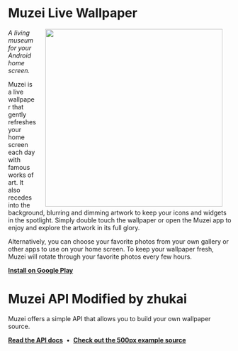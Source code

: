 Muzei Live Wallpaper
====================

<img src="http://api.muzei.co/static/hero.jpg" width="400" align="right" hspace="20">

*A living museum for your Android home screen.*

Muzei is a live wallpaper that gently refreshes your home screen each day with famous works of art. It also recedes into the background, blurring and dimming artwork to keep your icons and widgets in the spotlight. Simply double touch the wallpaper or open the Muzei app to enjoy and explore the artwork in its full glory.

Alternatively, you can choose your favorite photos from your own gallery or other apps to use on your home screen. To keep your wallpaper fresh, Muzei will rotate through your favorite photos every few hours.

**[Install on Google Play](https://play.google.com/store/apps/details?id=net.nurik.roman.muzei)**

Muzei API Modified by zhukai
=========

Muzei offers a simple API that allows you to build your own wallpaper source.

**[Read the API docs](http://api.muzei.co)**&nbsp;&nbsp;•&nbsp;&nbsp;**[Check out the 500px example source](https://github.com/romannurik/muzei/tree/master/example-source-500px)**
